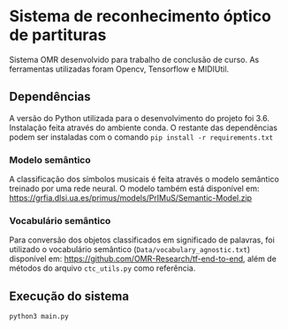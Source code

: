 # Sistema de reconhecimento óptico de partituras

Sistema OMR desenvolvido para trabalho de conclusão de curso. As ferramentas utilizadas foram Opencv, Tensorflow e MIDIUtil.

## Dependências

A versão do Python utilizada para o desenvolvimento do projeto foi 3.6. Instalação feita através do ambiente conda. O restante das dependências podem ser instaladas com o comando `pip install -r requirements.txt`

### Modelo semântico

A classificação dos símbolos musicais é feita através o modelo semântico treinado por uma rede neural. O modelo também está disponível em: https://grfia.dlsi.ua.es/primus/models/PrIMuS/Semantic-Model.zip

### Vocabulário semântico

Para conversão dos objetos classificados em significado de palavras, foi utilizado o vocabulário semântico (`Data/vocabulary_agnostic.txt`) disponível em: https://github.com/OMR-Research/tf-end-to-end, além de métodos do arquivo `ctc_utils.py` como referência.

## Execução do sistema

`python3 main.py`